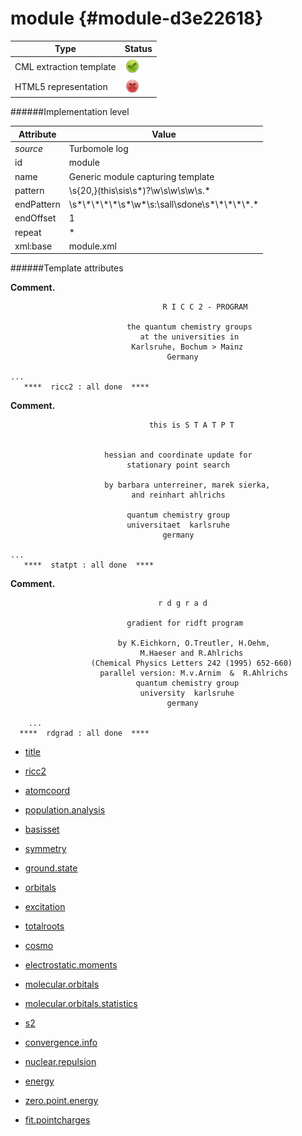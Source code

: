 # module {#module-d3e22618}


| Type                                                                                                                                                | Status                                                                                                                                              |
|----|----|
| CML extraction template                                                                                                                             | ![](/imgs/Total.png)                                                                                                                                |
| HTML5 representation                                                                                                                                | ![](/imgs/None.png)                                                                                                                                 |

######Implementation level

| Attribute                                                                                                                                           | Value                                                                                                                                               |
|----|----|
| *source*                                                                                                                                            | Turbomole log                                                                                                                                       |
| id                                                                                                                                                  | module                                                                                                                                              |
| name                                                                                                                                                | Generic module capturing template                                                                                                                   |
| pattern                                                                                                                                             | \\s{20,}(this\\sis\\s\*)?\\w\\s\\w\\s\\w\\s.\*                                                                                                      |
| endPattern                                                                                                                                          | \\s\*\\\*\\\*\\\*\\\*\\s\*\\w\*\\s:\\sall\\sdone\\s\*\\\*\\\*\\\*\\\*.\*                                                                            |
| endOffset                                                                                                                                           | 1                                                                                                                                                   |
| repeat                                                                                                                                              | \*                                                                                                                                                  |
| xml:base                                                                                                                                            | module.xml                                                                                                                                          |

######Template attributes

**Comment.**

                                      R I C C 2 - PROGRAM

                              the quantum chemistry groups
                                 at the universities in
                               Karlsruhe, Bochum > Mainz
                                       Germany

    ...
       ****  ricc2 : all done  ****
        

**Comment.**

                                   this is S T A T P T


                         hessian and coordinate update for
                              stationary point search

                         by barbara unterreiner, marek sierka,
                               and reinhart ahlrichs

                              quantum chemistry group
                              universitaet  karlsruhe
                                      germany

    ...
       ****  statpt : all done  ****
        

**Comment.**

        
                                     r d g r a d

                              gradient for ridft program

                            by K.Eichkorn, O.Treutler, H.Oehm,
                                 M.Haeser and R.Ahlrichs
                      (Chemical Physics Letters 242 (1995) 652-660)
                        parallel version: M.v.Arnim  &  R.Ahlrichs
                                quantum chemistry group
                                 university  karlsruhe
                                       germany

        ...
      ****  rdgrad : all done  ****
        
        

-   [title](/out/md/cml/turbomole_log/title-d3e22631.md)

<!-- -->

-   [ricc2](/out/md/cml/turbomole_log/ricc2-d3e22658.md)

<!-- -->

-   [atomcoord](/out/md/cml/turbomole_log/atomcoord-d3e22685.md)

<!-- -->

-   [population.analysis](/out/md/cml/turbomole_log/population.analysis-d3e23080.md)

<!-- -->

-   [basisset](/out/md/cml/turbomole_log/basisset-d3e23317.md)

<!-- -->

-   [symmetry](/out/md/cml/turbomole_log/symmetry-d3e23374.md)

<!-- -->

-   [ground.state](/out/md/cml/turbomole_log/ground.state-d3e23428.md)

<!-- -->

-   [orbitals](/out/md/cml/turbomole_log/orbitals-d3e23453.md)

<!-- -->

-   [excitation](/out/md/cml/turbomole_log/excitation-d3e23531.md)

<!-- -->

-   [totalroots](/out/md/cml/turbomole_log/totalroots-d3e23809.md)

<!-- -->

-   [cosmo](/out/md/cml/turbomole_log/cosmo-d3e23819.md)

<!-- -->

-   [electrostatic.moments](/out/md/cml/turbomole_log/electrostatic.moments-d3e24406.md)

<!-- -->

-   [molecular.orbitals](/out/md/cml/turbomole_log/molecular.orbitals-d3e24562.md)

<!-- -->

-   [molecular.orbitals.statistics](/out/md/cml/turbomole_log/molecular.orbitals.statistics-d3e24894.md)

<!-- -->

-   [s2](/out/md/cml/turbomole_log/s2-d3e24951.md)

<!-- -->

-   [convergence.info](/out/md/cml/turbomole_log/convergence.info-d3e24973.md)

<!-- -->

-   [nuclear.repulsion](/out/md/cml/turbomole_log/nuclear.repulsion-d3e25124.md)

<!-- -->

-   [energy](/out/md/cml/turbomole_log/energy-d3e25158.md)

<!-- -->

-   [zero.point.energy](/out/md/cml/turbomole_log/zero.point.energy-d3e25257.md)

<!-- -->

-   [fit.pointcharges](/out/md/cml/turbomole_log/fit.pointcharges-d3e25284.md)


